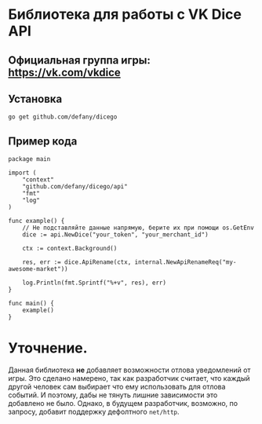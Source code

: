 # Библиотека для работы с VK Dice API
## Официальная группа игры: https://vk.com/vkdice

## Установка
```
go get github.com/defany/dicego
```

## Пример кода
```golang
package main

import (
	"context"
	"github.com/defany/dicego/api"
	"fmt"
	"log"
)

func example() {
	// Не подставляйте данные напрямую, берите их при помощи os.GetEnv
	dice := api.NewDice("your_token", "your_merchant_id")

	ctx := context.Background()

	res, err := dice.ApiRename(ctx, internal.NewApiRenameReq("my-awesome-market"))

	log.Println(fmt.Sprintf("%+v", res), err)
}

func main() {
	example()
}

```

# Уточнение.
Данная библиотека **не** добавляет возможности отлова уведомлений от игры.
Это сделано намерено, так как разработчик считает, что каждый другой человек сам выбирает что ему использовать для отлова событий.
И поэтому, дабы не тянуть лишние зависимости это добавлено не было. Однако, в будущем разработчик, возможно, по запросу, добавит поддержку дефолтного `net/http`.
